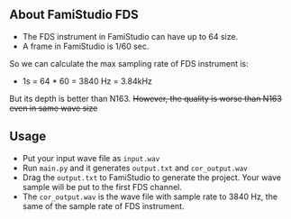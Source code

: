 ## About FamiStudio FDS

- The FDS instrument in FamiStudio can have up to 64 size.
- A frame in FamiStudio is 1/60 sec.

So we can calculate the max sampling rate of FDS instrument is:

- 1s = 64 * 60 = 3840 Hz = 3.84kHz

But its depth is better than N163. ~~However, the quality is worse than N163 even in same wave size~~

## Usage

- Put your input wave file as `input.wav`
- Run `main.py` and it generates `output.txt` and `cor_output.wav`
- Drag the `output.txt` to FamiStudio to generate the project. Your wave sample will be put to the first FDS channel.
- The `cor_output.wav` is the wave file with sample rate to 3840 Hz, the same of the sample rate of FDS instrument.